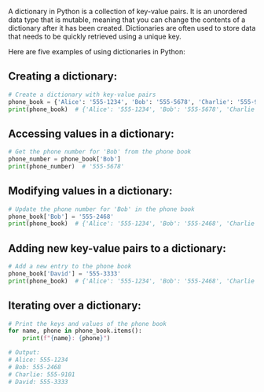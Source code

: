 A dictionary in Python is a collection of key-value pairs. It is an unordered data type that is mutable, meaning that you can change the contents of a dictionary after it has been created. Dictionaries are often used to store data that needs to be quickly retrieved using a unique key.

Here are five examples of using dictionaries in Python:

## Creating a dictionary:

```python
# Create a dictionary with key-value pairs
phone_book = {'Alice': '555-1234', 'Bob': '555-5678', 'Charlie': '555-9101'}
print(phone_book)  # {'Alice': '555-1234', 'Bob': '555-5678', 'Charlie': '555-9101'}

```


## Accessing values in a dictionary:

```python
# Get the phone number for 'Bob' from the phone book
phone_number = phone_book['Bob']
print(phone_number)  # '555-5678'

```


## Modifying values in a dictionary:

```python
# Update the phone number for 'Bob' in the phone book
phone_book['Bob'] = '555-2468'
print(phone_book)  # {'Alice': '555-1234', 'Bob': '555-2468', 'Charlie': '555-9101'}

```


## Adding new key-value pairs to a dictionary:

```python
# Add a new entry to the phone book
phone_book['David'] = '555-3333'
print(phone_book)  # {'Alice': '555-1234', 'Bob': '555-2468', 'Charlie': '555-9101', 'David': '555-3333'}

```


## Iterating over a dictionary:

```python
# Print the keys and values of the phone book
for name, phone in phone_book.items():
    print(f"{name}: {phone}")

# Output:
# Alice: 555-1234
# Bob: 555-2468
# Charlie: 555-9101
# David: 555-3333

```
